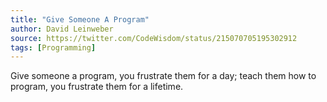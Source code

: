 ```yaml
---
title: "Give Someone A Program"
author: David Leinweber
source: https://twitter.com/CodeWisdom/status/215070705195302912
tags: [Programming]
---
```


Give someone a program, you frustrate them for a day; teach them how to program, you frustrate them for a lifetime.
